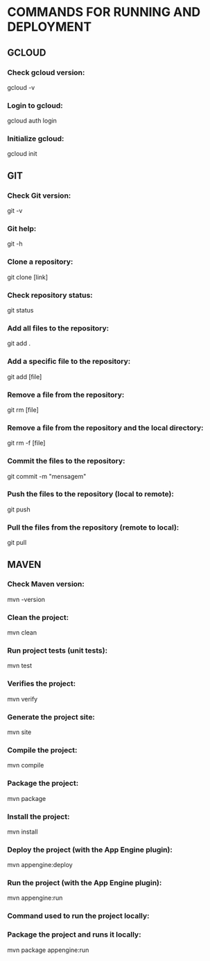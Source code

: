 # COMMANDS FOR RUNNING AND DEPLOYMENT
## GCLOUD
### Check gcloud version:
gcloud -v
### Login to gcloud:
gcloud auth login
### Initialize gcloud:
gcloud init

## GIT
### Check Git version:
git -v 
### Git help:
git -h 
### Clone a repository:
git clone [link] 
### Check repository status:
git status 
### Add all files to the repository:
git add . 
### Add a specific file to the repository:
git add [file]
### Remove a file from the repository:
git rm [file]
### Remove a file from the repository and the local directory:
git rm -f [file]
### Commit the files to the repository:
git commit -m "mensagem" 
### Push the files to the repository (local to remote):
git push 
### Pull the files from the repository (remote to local):
git pull 

## MAVEN
### Check Maven version:
mvn -version 
### Clean the project:
mvn clean 
### Run project tests (unit tests):
mvn test 
### Verifies the project:
mvn verify 
### Generate the project site:
mvn site 
### Compile the project:
mvn compile
### Package the project:
mvn package 
### Install the project:
mvn install 
### Deploy the project (with the App Engine plugin):
mvn appengine:deploy 
### Run the project (with the App Engine plugin):
mvn appengine:run

### Command used to run the project locally:
### Package the project and runs it locally:
mvn package appengine:run 
